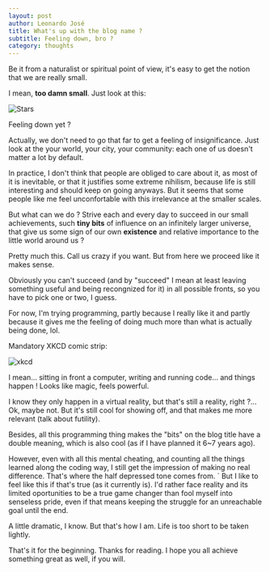 ```yaml
---
layout: post
author: Leonardo José
title: What's up with the blog name ?
subtitle: Feeling down, bro ?
category: thoughts
---
```


Be it from a naturalist or spiritual point of view, it's easy to get the notion that we are really small.

I mean, **too damn small**. Just look at this:

![Stars](http://49.media.tumblr.com/b0d8ceeeb3d4317f58affbad8ef9b81e/tumblr_ncdanxHGWC1tlppcdo1_1280.gif)

Feeling down yet ?

Actually, we don't need to go that far to get a feeling of insignificance. Just look at the your world, your city, your community: each one of us doesn't matter a lot by default.

In practice, I don't think that people are obliged to care about it, as most of it is inevitable, or that it justifies some extreme nihilism, because life is still interesting and should keep on going anyways. But it seems that some people like me feel unconfortable with this irrelevance at the smaller scales.

But what can we do ? Strive each and every day to succeed in our small achievements, such **tiny bits** of influence on an infinitely larger universe, that give us some sign of our own **existence** and relative importance to the little world around us ?

Pretty much this. Call us crazy if you want. But from here we proceed like it makes sense.

Obviously you can't succeed (and by "succeed" I mean at least leaving something useful and being recongnized for it) in all possible fronts, so you have to pick one or two, I guess.

For now, I'm trying programming, partly because I really like it and partly because it gives me the feeling of doing much more than what is actually being done, lol.

Mandatory XKCD comic strip:

![xkcd](http://imgs.xkcd.com/comics/abstraction.png)

I mean... sitting in front a computer, writing and running code... and things happen ! Looks like magic, feels powerful.

I know they only happen in a virtual reality, but that's still a reality, right ?... Ok, maybe not. But it's still cool for showing off, and that makes me more relevant (talk about futility).

Besides, all this programming thing makes the "bits" on the blog title have a double meaning, which is also cool (as if I have planned it 6~7 years ago).

However, even with all this mental cheating, and counting all the things learned along the coding way, I still get the impression of making no real difference. That's where the half depressed tone comes from.
`
But I like to feel like this if that's true (as it currently is). I'd rather face reality and its limited oportunities to be a true game changer than fool myself into senseless pride, even if that means keeping the struggle for an unreachable goal until the end.

A little dramatic, I know. But that's how I am. Life is too short to be taken lightly. 


That's it for the beginning. Thanks for reading. I hope you all achieve something great as well, if you will. 
